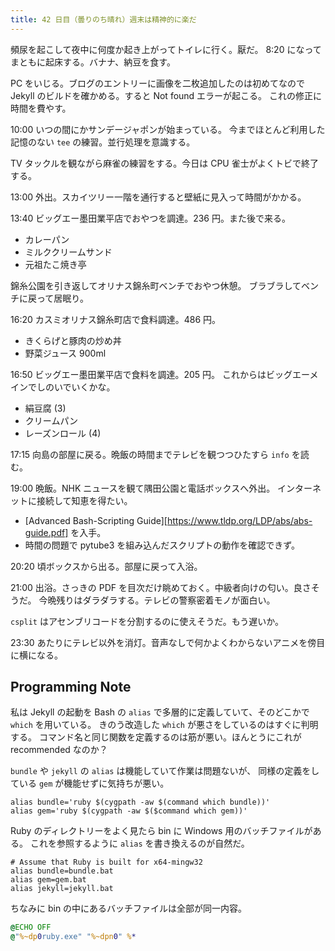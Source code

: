```yaml
---
title: 42 日目（曇りのち晴れ）週末は精神的に楽だ
---
```


頻尿を起こして夜中に何度か起き上がってトイレに行く。厭だ。
8:20 になってまともに起床する。バナナ、納豆を食す。

PC をいじる。ブログのエントリーに画像を二枚追加したのは初めてなので
Jekyll のビルドを確かめる。すると Not found エラーが起こる。
これの修正に時間を費やす。

10:00 いつの間にかサンデージャポンが始まっている。
今までほとんど利用した記憶のない `tee` の練習。並行処理を意識する。

TV タックルを観ながら麻雀の練習をする。今日は CPU 雀士がよくトビで終了する。

13:00 外出。スカイツリー一階を通行すると壁紙に見入って時間がかかる。

13:40 ビッグエー墨田業平店でおやつを調達。236 円。また後で来る。

* カレーパン
* ミルククリームサンド
* 元祖たこ焼き亭

錦糸公園を引き返してオリナス錦糸町ベンチでおやつ休憩。
ブラブラしてベンチに戻って居眠り。

16:20 カスミオリナス錦糸町店で食料調達。486 円。

* きくらげと豚肉の炒め丼
* 野菜ジュース 900ml

16:50 ビッグエー墨田業平店で食料を調達。205 円。
これからはビッグエーメインでしのいでいくかな。

* 絹豆腐 (3)
* クリームパン
* レーズンロール (4)

17:15 向島の部屋に戻る。晩飯の時間までテレビを観つつひたすら `info` を読む。

19:00 晩飯。NHK ニュースを観て隅田公園と電話ボックスへ外出。
インターネットに接続して知恵を得たい。

* [Advanced Bash-Scripting Guide][https://www.tldp.org/LDP/abs/abs-guide.pdf] を入手。
* 時間の問題で pytube3 を組み込んだスクリプトの動作を確認できず。

20:20 頃ボックスから出る。部屋に戻って入浴。

21:00 出浴。さっきの PDF を目次だけ眺めておく。中級者向けの匂い。良さそうだ。
今晩残りはダラダラする。テレビの警察密着モノが面白い。

`csplit` はアセンブリコードを分割するのに使えそうだ。もう遅いか。

23:30 あたりにテレビ以外を消灯。音声なしで何かよくわからないアニメを傍目に横になる。

## Programming Note

私は Jekyll の起動を Bash の `alias` で多層的に定義していて、そのどこかで `which` を用いている。
きのう改造した `which` が悪さをしているのはすぐに判明する。
コマンド名と同じ関数を定義するのは筋が悪い。ほんとうにこれが recommended なのか？

`bundle` や `jekyll` の `alias` は機能していて作業は問題ないが、
同様の定義をしている `gem` が機能せずに気持ちが悪い。

```shell
alias bundle='ruby $(cygpath -aw $(command which bundle))'
alias gem='ruby $(cygpath -aw $($command which gem))'
```

Ruby のディレクトリーをよく見たら bin に Windows 用のバッチファイルがある。
これを参照するように `alias` を書き換えるのが自然だ。

```shell
# Assume that Ruby is built for x64-mingw32
alias bundle=bundle.bat
alias gem=gem.bat
alias jekyll=jekyll.bat
```

ちなみに bin の中にあるバッチファイルは全部が同一内容。

```bat
@ECHO OFF
@"%~dp0ruby.exe" "%~dpn0" %*
```
